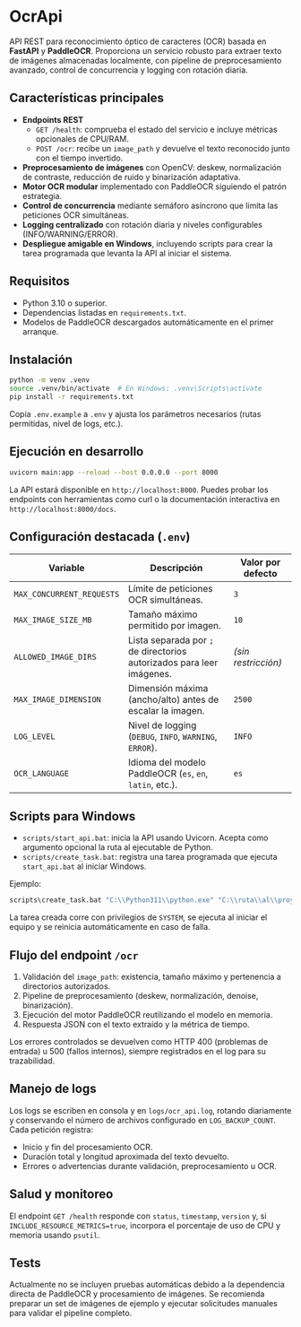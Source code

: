 # OcrApi

API REST para reconocimiento óptico de caracteres (OCR) basada en **FastAPI** y **PaddleOCR**.
Proporciona un servicio robusto para extraer texto de imágenes almacenadas localmente,
con pipeline de preprocesamiento avanzado, control de concurrencia y logging con rotación diaria.

## Características principales

- **Endpoints REST**
  - `GET /health`: comprueba el estado del servicio e incluye métricas opcionales de CPU/RAM.
  - `POST /ocr`: recibe un `image_path` y devuelve el texto reconocido junto con el tiempo invertido.
- **Preprocesamiento de imágenes** con OpenCV: deskew, normalización de contraste, reducción de ruido y binarización adaptativa.
- **Motor OCR modular** implementado con PaddleOCR siguiendo el patrón estrategia.
- **Control de concurrencia** mediante semáforo asíncrono que limita las peticiones OCR simultáneas.
- **Logging centralizado** con rotación diaria y niveles configurables (INFO/WARNING/ERROR).
- **Despliegue amigable en Windows**, incluyendo scripts para crear la tarea programada que levanta la API al iniciar el sistema.

## Requisitos

- Python 3.10 o superior.
- Dependencias listadas en `requirements.txt`.
- Modelos de PaddleOCR descargados automáticamente en el primer arranque.

## Instalación

```bash
python -m venv .venv
source .venv/bin/activate  # En Windows: .venv\Scripts\activate
pip install -r requirements.txt
```

Copia `.env.example` a `.env` y ajusta los parámetros necesarios (rutas permitidas, nivel de logs, etc.).

## Ejecución en desarrollo

```bash
uvicorn main:app --reload --host 0.0.0.0 --port 8000
```

La API estará disponible en `http://localhost:8000`. Puedes probar los endpoints con herramientas como curl o
la documentación interactiva en `http://localhost:8000/docs`.

## Configuración destacada (`.env`)

| Variable | Descripción | Valor por defecto |
| --- | --- | --- |
| `MAX_CONCURRENT_REQUESTS` | Límite de peticiones OCR simultáneas. | `3` |
| `MAX_IMAGE_SIZE_MB` | Tamaño máximo permitido por imagen. | `10` |
| `ALLOWED_IMAGE_DIRS` | Lista separada por `;` de directorios autorizados para leer imágenes. | *(sin restricción)* |
| `MAX_IMAGE_DIMENSION` | Dimensión máxima (ancho/alto) antes de escalar la imagen. | `2500` |
| `LOG_LEVEL` | Nivel de logging (`DEBUG`, `INFO`, `WARNING`, `ERROR`). | `INFO` |
| `OCR_LANGUAGE` | Idioma del modelo PaddleOCR (`es`, `en`, `latin`, etc.). | `es` |

## Scripts para Windows

- `scripts/start_api.bat`: inicia la API usando Uvicorn. Acepta como argumento opcional la ruta al ejecutable de Python.
- `scripts/create_task.bat`: registra una tarea programada que ejecuta `start_api.bat` al iniciar Windows.

Ejemplo:

```bat
scripts\create_task.bat "C:\\Python311\\python.exe" "C:\\ruta\\al\\proyecto"
```

La tarea creada corre con privilegios de `SYSTEM`, se ejecuta al iniciar el equipo y se reinicia automáticamente en caso de falla.

## Flujo del endpoint `/ocr`

1. Validación del `image_path`: existencia, tamaño máximo y pertenencia a directorios autorizados.
2. Pipeline de preprocesamiento (deskew, normalización, denoise, binarización).
3. Ejecución del motor PaddleOCR reutilizando el modelo en memoria.
4. Respuesta JSON con el texto extraído y la métrica de tiempo.

Los errores controlados se devuelven como HTTP 400 (problemas de entrada) u 500 (fallos internos),
siempre registrados en el log para su trazabilidad.

## Manejo de logs

Los logs se escriben en consola y en `logs/ocr_api.log`, rotando diariamente y conservando
el número de archivos configurado en `LOG_BACKUP_COUNT`. Cada petición registra:
- Inicio y fin del procesamiento OCR.
- Duración total y longitud aproximada del texto devuelto.
- Errores o advertencias durante validación, preprocesamiento u OCR.

## Salud y monitoreo

El endpoint `GET /health` responde con `status`, `timestamp`, `version` y, si `INCLUDE_RESOURCE_METRICS=true`,
incorpora el porcentaje de uso de CPU y memoria usando `psutil`.

## Tests

Actualmente no se incluyen pruebas automáticas debido a la dependencia directa de PaddleOCR y procesamiento de imágenes.
Se recomienda preparar un set de imágenes de ejemplo y ejecutar solicitudes manuales para validar el pipeline completo.
